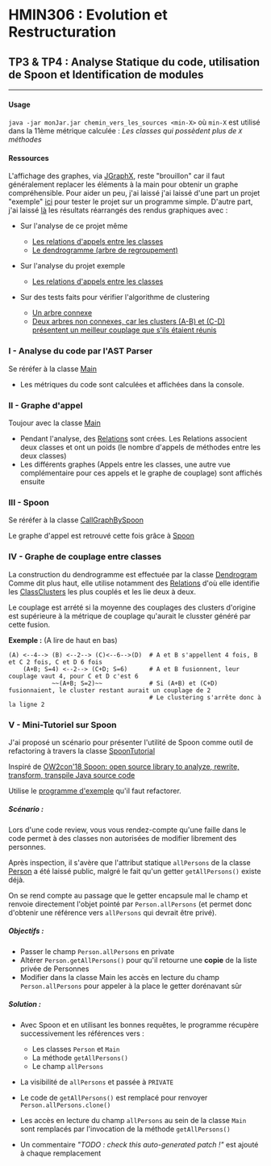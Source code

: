 # HMIN306 : Evolution et Restructuration
## TP3 & TP4 : Analyse Statique du code, utilisation de Spoon et Identification de modules
------------------------------------------------------------------------------------------

#### Usage
``java -jar monJar.jar chemin_vers_les_sources <min-X>``
où ``min-X`` est utilisé dans la 11ème métrique calculée : *Les classes qui possèdent plus de ``X`` méthodes*


#### Ressources
L'affichage des graphes, via [JGraphX](https://github.com/jgraph/jgraphx), reste "brouillon" 
car il faut généralement replacer les éléments à la main pour obtenir un graphe compréhensible.
Pour aider un peu, j'ai laissé j'ai laissé d'une part un projet "exemple" [ici](lib/SimpleSample) pour tester le projet sur un programme simple.
D'autre part, j'ai laissé [là](res) les résultats réarrangés des rendus graphiques avec : 
+ Sur l'analyse de ce projet même
    + [Les relations d'appels entre les classes](res/callGraph%20introspection.PNG)
    + [Le dendrogramme (arbre de regroupement)](res/MEGA_DENDRO_clean.png)
   
+ Sur l'analyse du projet exemple
    + [Les relations d'appels entre les classes](res/callGraph%20simpleSample.PNG)
    
+ Sur des tests faits pour vérifier l'algorithme de clustering
    + [Un arbre connexe](res/dendroTestComplet.PNG)
    + [Deux arbres non connexes, car les clusters (A-B) et (C-D) présentent un meilleur couplage que s'ils étaient réunis](res/dendroTestDisjoint.PNG)

 
  
### I -  Analyse du code par l'AST Parser
Se réréfer à la classe [Main](src/fr/kriszt/theo/Main.java) 

+ Les métriques du code sont calculées et affichées dans la console.

### II - Graphe d'appel
Toujour avec la classe [Main](src/fr/kriszt/theo/Main.java)
+ Pendant l'analyse, des [Relations](src/fr/kriszt/theo/relations/Relation.java) sont crées.
    Les Relations associent deux classes et ont un poids (le nombre d'appels de méthodes entre les deux classes)  
+ Les différents graphes (Appels entre les classes, une autre vue complémentaire pour ces appels et le graphe de couplage) sont affichés ensuite 
### III - Spoon
Se réréfer à la classe [CallGraphBySpoon](src/fr/kriszt/theo/spoon/main/CallGraphBySpoon.java)

Le graphe d'appel est retrouvé cette fois grâce à [Spoon](http://spoon.gforge.inria.fr/)

### IV - Graphe de couplage entre classes
La construction du dendrogramme est effectuée par la classe [Dendrogram](src/fr/kriszt/theo/GraphX/Dendrogram.java)
Comme dit plus haut, elle utilise notamment des [Relations](src/fr/kriszt/theo/relations/Relation.java) 
d'où elle identifie les [ClassClusters](src/fr/kriszt/theo/relations/ClassCluster.java) les plus couplés et les lie deux à deux.

Le couplage est arrété si la moyenne des couplages des clusters d'origine est supérieure à la métrique de couplage qu'aurait le clusster généré par cette fusion.

**Exemple :** (A lire de haut en bas)

    (A) <--4--> (B) <--2--> (C)<--6-->(D)  # A et B s'appellent 4 fois, B et C 2 fois, C et D 6 fois
        (A+B; S=4) <--2--> (C+D; S=6)      # A et B fusionnent, leur couplage vaut 4, pour C et D c'est 6
                ~~(A+B; S=2)~~             # Si (A+B) et (C+D) fusionnaient, le cluster restant aurait un couplage de 2
                                           # Le clustering s'arrête donc à la ligne 2            

### V - Mini-Tutoriel sur Spoon 
J'ai proposé un scénario pour présenter l'utilité de Spoon comme outil de refactoring à travers la classe [SpoonTutorial](src/fr/kriszt/theo/spoon/main/SpoonTutorial.java)

Inspiré de [OW2con'18 Spoon: open source library to analyze, rewrite, transform, transpile Java source code](https://www.youtube.com/watch?v=ZZzdVTIu-OY)

Utilise le  [programme d'exemple](lib/SimpleSample) qu'il faut refactorer.

 
##### Scénario :
Lors d'une code review, vous vous rendez-compte qu'une faille dans le code permet à des classes non autorisées de modifier librement des personnes.

Après inspection, il s'avère que l'attribut statique ``allPersons`` de la classe [Person](lib/SimpleSample/company/src/com/company/Person.java) a été laissé public, malgré le fait qu'un getter ``getAllPersons()`` existe déjà.

On se rend compte au passage que le getter encapsule mal le champ et renvoie directement l'objet pointé par ``Person.allPersons`` (et permet donc d'obtenir une référence vers ``allPersons`` qui devrait être privé).

##### Objectifs :
 - Passer le champ ``Person.allPersons`` en private
 - Altérer ``Person.getAllPersons()`` pour qu'il retourne une **copie** de la liste privée de Personnes
 - Modifier dans la classe Main les accès en lecture du champ ``Person.allPersons`` pour appeler à la place le getter dorénavant sûr
 
##### Solution :
+ Avec Spoon et en utilisant les bonnes requêtes, le programme récupère successivement les références vers :
   + Les classes ``Person`` et ``Main`` 
   + La méthode ``getAllPersons()``
   + Le champ ``allPersons``
   
+ La visibilité de ``allPersons`` et passée à ``PRIVATE``
+ Le code de ``getAllPersons()`` est remplacé pour renvoyer ``Person.allPersons.clone()``
+ Les accès en lecture du champ ``allPersons`` au sein de la classe ``Main`` sont remplacés par l'invocation de la méthode ``getAllPersons()``
+ Un commentaire *"TODO : check this auto-generated patch !"* est ajouté à chaque remplacement
    
